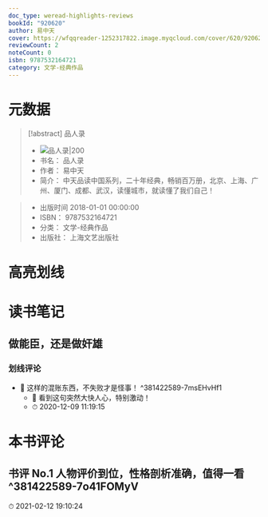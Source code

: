 ```yaml
---
doc_type: weread-highlights-reviews
bookId: "920620"
author: 易中天
cover: https://wfqqreader-1252317822.image.myqcloud.com/cover/620/920620/t7_920620.jpg
reviewCount: 2
noteCount: 0
isbn: 9787532164721
category: 文学-经典作品
---
```

# 元数据
> [!abstract] 品人录
> - ![ 品人录|200](https://wfqqreader-1252317822.image.myqcloud.com/cover/620/920620/t7_920620.jpg)
> - 书名： 品人录
> - 作者： 易中天
> - 简介： 中天品读中国系列，二十年经典，畅销百万册，北京、上海、广州、厦门、成都、武汉，读懂城市，就读懂了我们自己！

> - 出版时间 2018-01-01 00:00:00
> - ISBN： 9787532164721
> - 分类： 文学-经典作品
> - 出版社： 上海文艺出版社

# 高亮划线

# 读书笔记

## 做能臣，还是做奸雄

### 划线评论
- 📌 这样的混账东西，不失败才是怪事！  ^381422589-7msEHvHf1
    - 💭 看到这句突然大快人心，特别激动！
    - ⏱ 2020-12-09 11:19:15
   
# 本书评论

## 书评 No.1 人物评价到位，性格剖析准确，值得一看 ^381422589-7o41FOMyV
⏱ 2021-02-12 19:10:24
